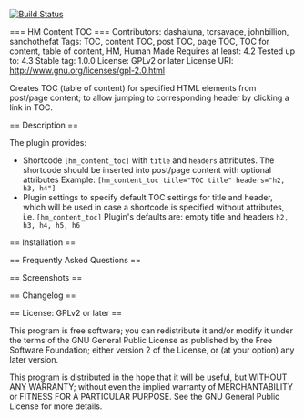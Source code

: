 [![Build Status](https://travis-ci.org/dashaluna/hm-content-toc.svg?branch=master)](https://travis-ci.org/dashaluna/hm-content-toc)

=== HM Content TOC ===
Contributors: dashaluna, tcrsavage, johnbillion, sanchothefat
Tags: TOC, content TOC, post TOC, page TOC, TOC for content, table of content, HM, Human Made
Requires at least: 4.2
Tested up to: 4.3
Stable tag: 1.0.0
License: GPLv2 or later
License URI: http://www.gnu.org/licenses/gpl-2.0.html

Creates TOC (table of content) for specified HTML elements from post/page content; to allow jumping to corresponding header by clicking a link in TOC.

== Description ==

The plugin provides:

* Shortcode `[hm_content_toc]` with `title` and `headers` attributes.
 The shortcode should be inserted into post/page content with optional attributes
 Example: `[hm_content_toc title="TOC title" headers="h2, h3, h4"]`
* Plugin settings to specify default TOC settings for title and header, which will
 be used in case a shortcode is specified without attributes, i.e. `[hm_content_toc]`
 Plugin's defaults are: empty title and headers `h2, h3, h4, h5, h6`

== Installation ==

== Frequently Asked Questions ==

== Screenshots ==

== Changelog ==

== License: GPLv2 or later ==

This program is free software; you can redistribute it and/or modify
it under the terms of the GNU General Public License as published by
the Free Software Foundation; either version 2 of the License, or
(at your option) any later version.

This program is distributed in the hope that it will be useful,
but WITHOUT ANY WARRANTY; without even the implied warranty of
MERCHANTABILITY or FITNESS FOR A PARTICULAR PURPOSE.  See the
GNU General Public License for more details.

